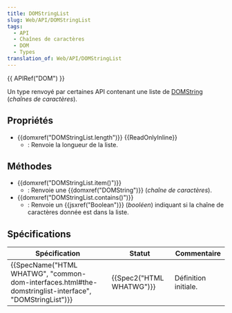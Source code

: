 ```yaml
---
title: DOMStringList
slug: Web/API/DOMStringList
tags:
  - API
  - Chaînes de caractères
  - DOM
  - Types
translation_of: Web/API/DOMStringList
---
```

{{ APIRef("DOM") }}

Un type renvoyé par certaines API contenant une liste de [DOMString](/fr/docs/Web/API/DOMString) (_chaînes de caractères_).

## Propriétés

- {{domxref("DOMStringList.length")}} {{ReadOnlyInline}}
  - : Renvoie la longueur de la liste.

## Méthodes

- {{domxref("DOMStringList.item()")}}
  - : Renvoie une {{domxref("DOMString")}} (_chaîne de caractères_).
- {{domxref("DOMStringList.contains()")}}
  - : Renvoie un {{jsxref("Boolean")}} (_booléen_) indiquant si la chaîne de caractères donnée est dans la liste.

## Spécifications

| Spécification                                                                                                                            | Statut                           | Commentaire           |
| ---------------------------------------------------------------------------------------------------------------------------------------- | -------------------------------- | --------------------- |
| {{SpecName("HTML WHATWG", "common-dom-interfaces.html#the-domstringlist-interface", "DOMStringList")}} | {{Spec2("HTML WHATWG")}} | Définition  initiale. |
